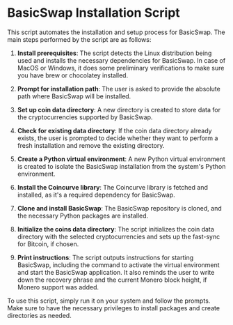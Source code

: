 # BasicSwap Installation Script

This script automates the installation and setup process for BasicSwap. The main steps performed by the script are as follows:

1. **Install prerequisites**: The script detects the Linux distribution being used and installs the necessary dependencies for BasicSwap. In case of MacOS or Windows, it does some preliminary verifications to make sure you have brew or chocolatey installed.

2. **Prompt for installation path**: The user is asked to provide the absolute path where BasicSwap will be installed.

3. **Set up coin data directory**: A new directory is created to store data for the cryptocurrencies supported by BasicSwap.

4. **Check for existing data directory**: If the coin data directory already exists, the user is prompted to decide whether they want to perform a fresh installation and remove the existing directory.

5. **Create a Python virtual environment**: A new Python virtual environment is created to isolate the BasicSwap installation from the system's Python environment.

6. **Install the Coincurve library**: The Coincurve library is fetched and installed, as it's a required dependency for BasicSwap.

7. **Clone and install BasicSwap**: The BasicSwap repository is cloned, and the necessary Python packages are installed.

8. **Initialize the coins data directory**: The script initializes the coin data directory with the selected cryptocurrencies and sets up the fast-sync for Bitcoin, if chosen.

9. **Print instructions**: The script outputs instructions for starting BasicSwap, including the command to activate the virtual environment and start the BasicSwap application. It also reminds the user to write down the recovery phrase and the current Monero block height, if Monero support was added.

To use this script, simply run it on your system and follow the prompts. Make sure to have the necessary privileges to install packages and create directories as needed.
